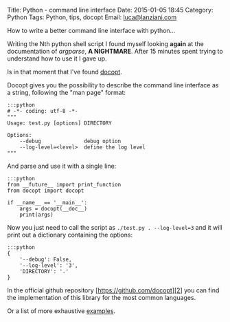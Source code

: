Title: Python - command line interface
Date: 2015-01-05 18:45
Category: Python
Tags: Python, tips, docopt
Email: luca@lanziani.com

How to write a better command line interface with python...

Writing the Nth python shell script I found myself looking **again** at the documentation of _argparse_, **A NIGHTMARE**.
After 15 minutes spent trying to understand how to use it I gave up.

Is in that moment that I've found [docopt][1].

Docopt gives you the possibility to describe the command line interface as a string, following the "man page" format:

    :::python
    # -*- coding: utf-8 -*-
	"""
	Usage: test.py [options] DIRECTORY

	Options:
	    --debug              debug option
	    --log-level=<level>  define the log level
	"""

And parse and use it with a single line:

	:::python
	from __future__ import print_function
	from docopt import docopt

	if __name__ == '__main__':
		args = docopt(__doc__)
		print(args)

Now you just need to call the script as `./test.py . --log-level=3` and it will print out a dictionary containing the options:

	:::python
	{
		'--debug': False,
 	 	'--log-level': '3',
 		'DIRECTORY': '.'
 	}

In the official github repository [https://github.com/docopt][2] you can find the implementation of this library for the most common languages.

Or a list of more exhaustive [examples][3].



[1]: http://docopt.org/			"official site"
[2]: https://github.com/docopt  "github repo"
[3]: https://github.com/docopt/docopt/tree/master/examples  "examples"
